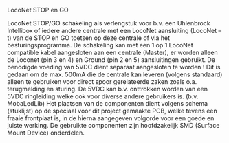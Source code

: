 LocoNet STOP en GO 

LocoNet STOP/GO schakeling als verlengstuk voor b.v. een Uhlenbrock Intellibox of iedere andere centrale met een 
LocoNet aansluiting (LocoNet – t) van de STOP en GO toetsen op deze centrale of via het besturingsprogramma. 
De schakeling kan met een 1 op 1 LocoNet compatible kabel aangesloten aan een centrale (Master), er worden 
alleen de Loconet (pin 3 en 4) en Ground (pin 2 en 5) aansluitingen gebruikt. De benodigde voeding van 5VDC dient 
separaat aangesloten te worden ! Dit is gedaan om de max. 500mA die de centrale kan leveren (volgens standaard) 
alleen te gebruiken voor direct spoor gerelateerde zaken zoals o.a. terugmelding en sturing. De 5VDC kan b.v. 
onttrokken worden van een 5VDC ringleiding welke ook voor diverse andere gebruikers is. (b.v. MobaLedLib) 
Het plaatsen van de componenten dient volgens schema (stuklijst) op de speciaal voor dit project gemaakte PCB, 
welke tevens een fraaie frontplaat is, in de hierna aangegeven volgorde voor een goede en juiste werking. De 
gebruikte componenten zijn hoofdzakelijk SMD (Surface Mount Device) onderdelen. 
